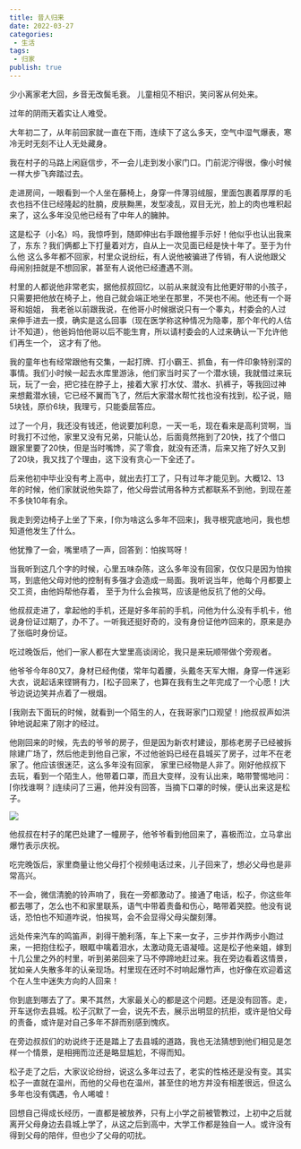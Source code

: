 ```yaml
---
title: 昔人归来
date: 2022-03-27
categories:
 - 生活
tags:
 - 归家
publish: true
---
```

少小离家老大回，乡音无改鬓毛衰。
儿童相见不相识，笑问客从何处来。
<!-- more -->
过年的阴雨天着实让人难受。

大年初二了，从年前回家就一直在下雨，连续下了这么多天，空气中湿气爆表，寒冷无时无刻不让人无处藏身。

我在村子的马路上闲庭信步，不一会儿走到发小家门口。门前泥泞得很，像小时候一样大步飞奔踏过去。

走进房间，一眼看到一个人坐在藤椅上，身穿一件薄羽绒服，里面包裹着厚厚的毛衣也挡不住已经隆起的肚腩，皮肤黝黑，发型凌乱，双目无光，脸上的肉也堆积起来了，这么多年没见他已经有了中年人的臃肿。

这是松子（小名）吗，我惊呼到，随即伸出右手跟他握手示好！他似乎也认出我来了，东东？我们俩都上下打量着对方，自从上一次见面已经是快十年了。至于为什么他
这么多年都不回家，村里众说纷纭，有人说他被骗进了传销，有人说他跟父母闹别扭就是不想回家，甚至有人说他已经遭遇不测。

村里的人都说他非常老实，据他叔叔回忆，以前从来就没有比他更好带的小孩子，只需要把他放在椅子上，他自己就会端正地坐在那里，不哭也不闹。他还有一个哥哥和姐姐，
我老爸以前跟我说，在他哥小时候据说只有一个睾丸，村委会的人过来伸手进去一摸，确实是这么回事（现在医学称这种情况为隐睾，那个年代的人估计不知道），他爸妈怕他哥以后不能生育，所以请村委会的人过来确认一下允许他们再生一个，
这才有了他。

我的童年也有经常跟他有交集，一起打牌、打小霸王、抓鱼，有一件印象特别深的事情。我们小时候一起去水库里游泳，他们家当时买了一个潜水镜，我就借过来玩玩，玩了一会，把它挂在脖子上，接着大家
打水仗、潜水、扒裤子，等我回过神来想戴潜水镜，它已经不翼而飞了，然后大家潜水帮忙找也没有找到，松子说，赔5块钱，原价6块，我理亏，只能委屈答应。

过了一个月，我还没有钱还，他说要加利息，一天一毛，现在看来是高利贷啊，当时我打不过他，家里又没有兄弟，只能认怂，后面竟然拖到了20快，找了个借口跟家里要了20快，但是当时嘴馋，买了零食，就没有还清，后来又拖了好久又到了20块，我又找了个理由，这下没有贪心一下全还了。

后来他初中毕业没有考上高中，就出去打工了，只有过年才能见到。大概12、13年的时候，他们家就说他失踪了，他父母尝试用各种方式都联系不到他，到现在差不多快10年有余。

我走到旁边椅子上坐了下来，⌈你为啥这么多年不回来⌋，我寻根究底地问，我也想知道他发生了什么。

他犹豫了一会，嘴里啧了一声，回答到：怕挨骂呀！

当我听到这几个字的时候，心里五味杂陈，这么多年没有回家，仅仅只是因为怕挨骂，到底他父母对他的控制有多强才会造成一局面。我听说当年，他每个月都要上交工资，由他妈帮他存着，
至于为什么会挨骂，应该是他反抗了他的父母。

他叔叔走进了，拿起他的手机，还是好多年前的手机，问他为什么没有手机卡，他说身份证过期了，办不了。一听我还挺好奇的，没有身份证他咋回来的，原来是办了张临时身份证。

吃过晚饭后，他们一家人都在大堂里高谈阔论，我只是来玩顺带做个旁观者。

他爷爷今年80又7，身材已经佝偻，常年勾着腰，头戴冬天军大帽，身穿一件迷彩大衣，说起话来铿锵有力，⌈松子回来了，也算在我有生之年完成了一个心愿！⌋大爷边说边笑并点着了一根烟。

⌈我刚去下面玩的时候，就看到一个陌生的人，在我哥家门口观望！⌋他叔叔声如洪钟地说起来了刚才的经过。

他刚回来的时候，先去的爷爷的房子，但是因为新农村建设，那栋老房子已经被拆除建广场了，然后他走到他自己家，不过他爸妈已经在县城买了房子，过年不在老家了。他应该很迷茫，这么多年没有回家，
家里已经物是人非了。刚好他叔叔下去玩，看到一个陌生人，他带着口罩，而且大变样，没有认出来，略带警惕地问：⌈你找谁啊？⌋连续问了三遍，他并没有回答，当摘下口罩的时候，便认出来这是松子。

![](https://cloudflare.jdqiong.cn/file/b815ca1fe4788019cc539.jpg)

他叔叔在村子的尾巴处建了一幢房子，他爷爷看到他回来了，喜极而泣，立马拿出爆竹表示庆祝。

吃完晚饭后，家里商量让他父母打个视频电话过来，儿子回来了，想必父母也是非常高兴。

不一会，微信清脆的铃声响了，我在一旁都激动了。接通了电话，松子，你这些年都去哪了，怎么也不和家里联系，语气中带着责备和伤心，略带着哭腔。他没有说话，恐怕也不知道咋说，怕挨骂，会不会显得父母尖酸刻薄。

远处传来汽车的鸣笛声，刹得干脆利落，车上下来一女子，三步并作两步小跑过来，一把抱住松子，眼眶中噙着泪水，太激动竟无语凝噎。这是松子他亲姐，嫁到十几公里之外的村里，听到弟弟回来了马不停蹄地赶过来。我在旁边看着这情景，犹如亲人失散多年的认亲现场。村里现在还时不时响起爆竹声，也好像在欢迎着这个在人生中迷失方向的人回来！

你到底到哪去了了。果不其然，大家最关心的都是这个问题。还是没有回答。走，开车送你去县城。松子沉默了一会，说先不去，展示出明显的抗拒，或许是怕父母的责备，或许是对自己多年不辞而别感到愧疚。

在旁边叔叔们的劝说终于还是踏上了去县城的道路，我也无法猜想到他们相见是怎样一个情景，是相拥而泣还是略显尴尬，不得而知。

松子走了之后，大家议论纷纷，说这么多年过去了，老实的性格还是没有变。其实松子一直就在温州，而他的父母也在温州，甚至住的地方并没有相差很远，但这么多年也没有偶遇，令人唏嘘！

回想自己得成长经历，一直都是被放养，只有上小学之前被管教过，上初中之后就离开父母身边去县城上学了，从这之后到高中，大学工作都是独自一人。或许没有得到父母的陪伴，但也少了父母的叨扰。

